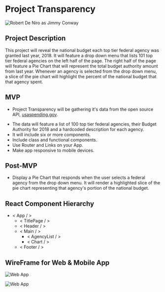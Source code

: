 # **Project** **Transparency**

![Robert De Niro as Jimmy Conway](https://media.giphy.com/media/KXyKSpfcZ0GUU/giphy.gif)

## Project Description

This project will reveal the national budget each top tier federal agency was granted last year, 2018. It will feature a drop down menu that lists 101 top tier federal agencies on the left half of the page. The right half of the page will feature a Pie Chart that will represent the total budget authority amount from last year.  Whenever an agency is selected from the drop down menu, a slice of the pie chart will highlight the percent of the national budget that that agency spent. 

## MVP

* Project Transparency will be gathering it's data from the open source API, [usaspending.gov](https://www.usaspending.gov/#/). 
<!-- * It will hit two different endpoints rendering 2 different sets of data.  -->
* The data will feature a list of 100 top tier federal agencies, their Budget Authority for 2018 and a hardcoded description for each agency.
* It will include six or more components.
* Include class and functional components.
* Use Router and Links on your App.
* Make app responsive to mobile devices. 

## Post-MVP

* Display a Pie Chart that responds when the user selects a federal agency from the drop down menu. It will render a  highlighted slice of the pie chart representing that agency's portion of the national budget. 

## React Component Hierarchy
* < App / >
  * < TitlePage / >
  * < Header / >
  * < Main / >
    * < AgencyList / >
    * < Chart / >
  * < Footer / >

## WireFrame for Web & Mobile App

![Web App](https://pastepic.xyz/images/2019/10/18/Project-Transparency-Web-App-wireframecfcb4c71e554fa52.png)


![Web App](https://pastepic.xyz/images/2019/10/18/Project-Transparency-Mobile-App-wireframece91530818c4c6b3.png)
